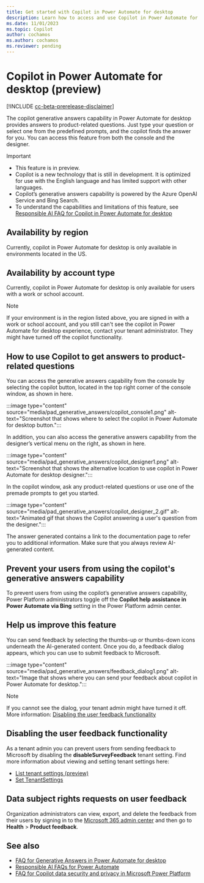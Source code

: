 ```yaml
---
title: Get started with Copilot in Power Automate for desktop
description: Learn how to access and use Copilot in Power Automate for desktop flows.
ms.date: 11/01/2023
ms.topic: Copilot
author: cochamos
ms.author: cochamos
ms.reviewer: pending
---
```


# Copilot in Power Automate for desktop (preview)

[!INCLUDE [cc-beta-prerelease-disclaimer](actions-reference/includes/cc-beta-prerelease-disclaimer.md)]

The copilot generative answers capability in Power Automate for desktop provides answers to product-related questions. Just type your question or select one from the predefined prompts, and the copilot finds the answer for you. You can access this feature from both the console and the designer.

> [!IMPORTANT]
>
> - This feature is in preview.
> - Copilot is a new technology that is still in development. It is optimized for use with the English language and has limited support with other languages.
> - Copilot’s generative answers capability is powered by the Azure OpenAI Service and Bing Search.
> - To understand the capabilities and limitations of this feature, see [Responsible AI FAQ for Copilot in Power Automate for desktop](faqs-copilot.md)

## Availability by region

Currently, copilot in Power Automate for desktop is only available in environments located in the US.

## Availability by account type

Currently, copilot in Power Automate for desktop is only available for users with a work or school account.

> [!NOTE]
> If your environment is in the region listed above, you are signed in with a work or school account, and you still can't see the copilot in Power Automate for desktop experience, contact your tenant administrator. They might have turned off the copilot functionality.

## How to use Copilot to get answers to product-related questions

You can access the generative answers capability from the console by selecting the copilot button, located in the top right corner of the console window, as shown in here.

:::image type="content" source="media/pad_generative_answers/copilot_console1.png" alt-text="Screenshot that shows where to select the copilot in Power Automate for desktop button.":::

In addition, you can also access the generative answers capability from the designer’s vertical menu on the right, as shown in here.

:::image type="content" source="media/pad_generative_answers/copilot_designer1.png" alt-text="Screenshot that shows the alternative location to use copilot in Power Automate for desktop designer.":::

In the copilot window, ask any product-related questions or use one of the premade prompts to get you started.

:::image type="content" source="media/pad_generative_answers/copilot_designer_2.gif" alt-text="Animated gif that shows the Copilot answering a user's question from the designer.":::

The answer generated contains a link to the documentation page to refer you to additional information. Make sure that you always review AI-generated content.

## Prevent your users from using the copilot's generative answers capability

To prevent users from using the copilot’s generative answers capability, Power Platform administrators toggle off the **Copilot help assistance in Power Automate via Bing** setting in the Power Platform admin center.

## Help us improve this feature

You can send feedback by selecting the thumbs-up or thumbs-down icons underneath the AI-generated content. Once you do, a feedback dialog appears, which you can use to submit feedback to Microsoft.

:::image type="content" source="media/pad_generative_answers/feedback_dialog1.png" alt-text="Image that shows where you can send your feedback about copilot in Power Automate for desktop.":::

> [!NOTE]
> If you cannot see the dialog, your tenant admin might have turned it off. More information: [Disabling the user feedback functionality](#disabling-the-user-feedback-functionality)

## Disabling the user feedback functionality

As a tenant admin you can prevent users from sending feedback to Microsoft by disabling the **disableSurveyFeedback** tenant setting. Find more information about viewing and setting tenant settings here:

- [List tenant settings (preview)](/powershell/module/microsoft.powerapps.administration.powershell/set-tenantsettings)
- [Set TenantSettings](/powershell/module/microsoft.powerapps.administration.powershell/set-tenantsettings)

## Data subject rights requests on user feedback

Organization administrators can view, export, and delete the feedback from their users by signing in to the [Microsoft 365 admin center](https:\\admin.microsoft.com) and then go to **Health** > **Product feedback**.

## See also

- [FAQ for Generative Answers in Power Automate for desktop](../faqs-copilot-generative-answers-power-automate-desktop.md)
- [Responsible AI FAQs for Power Automate](../responsible-ai-overview.md)
- [FAQ for Copilot data security and privacy in Microsoft Power Platform](/power-platform/faqs-copilot-data-security-privacy)
